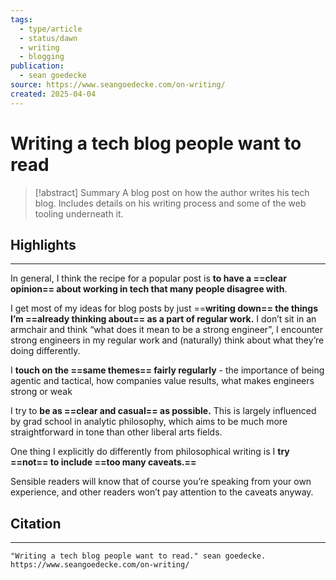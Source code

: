 ```yaml
---
tags:
  - type/article
  - status/dawn
  - writing
  - blogging
publication:
  - sean goedecke
source: https://www.seangoedecke.com/on-writing/
created: 2025-04-04
---
```

# Writing a tech blog people want to read

> [!abstract] Summary
> A blog post on how the author writes his tech blog. Includes details on his writing process and some of the web tooling underneath it.
## Highlights
---
In general, I think the recipe for a popular post is **to have a ==clear opinion== about working in tech that many people disagree with**.

I get most of my ideas for blog posts by just ==**writing down== the things I’m ==already thinking about== as a part of regular work.** I don’t sit in an armchair and think “what does it mean to be a strong engineer”, I encounter strong engineers in my regular work and (naturally) think about what they’re doing differently.

I **touch on the ==same themes== fairly regularly** - the importance of being agentic and tactical, how companies value results, what makes engineers strong or weak

I try to **be as ==clear and casual== as possible.** This is largely influenced by grad school in analytic philosophy, which aims to be much more straightforward in tone than other liberal arts fields.

One thing I explicitly do differently from philosophical writing is I **try ==not== to include ==too many caveats.==**

Sensible readers will know that of course you’re speaking from your own experience, and other readers won’t pay attention to the caveats anyway.
## Citation
---
```
"Writing a tech blog people want to read." sean goedecke. https://www.seangoedecke.com/on-writing/
```
